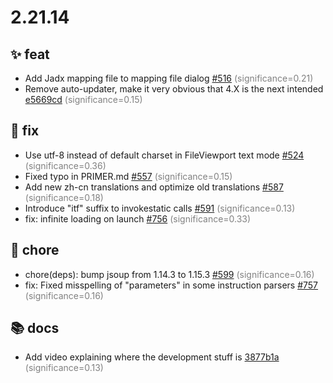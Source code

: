 # 2.21.14
## ✨ feat
- Add Jadx mapping file to mapping file dialog [#516](https://github.com/Col-E/Recaf/pull/516) <span style='color:grey;'>(significance=0.21)</span>
- Remove auto-updater, make it very obvious that 4.X is the next intended [e5669cd](https://github.com/Col-E/Recaf/commit/e5669cd90c7ea6e1a3851ff9065ee687cf7bdeb9) <span style='color:grey;'>(significance=0.15)</span>
## 🐛 fix
- Use utf-8 instead of default charset in FileViewport text mode [#524](https://github.com/Col-E/Recaf/pull/524) <span style='color:grey;'>(significance=0.36)</span>
- Fixed typo in PRIMER.md [#557](https://github.com/Col-E/Recaf/pull/557) <span style='color:grey;'>(significance=0.15)</span>
- Add new zh-cn translations and optimize old translations [#587](https://github.com/Col-E/Recaf/pull/587) <span style='color:grey;'>(significance=0.18)</span>
- Introduce "itf" suffix to invokestatic calls [#591](https://github.com/Col-E/Recaf/pull/591) <span style='color:grey;'>(significance=0.13)</span>
- fix: infinite loading on launch [#756](https://github.com/Col-E/Recaf/pull/756) <span style='color:grey;'>(significance=0.33)</span>
## 🔧 chore
- chore(deps): bump jsoup from 1.14.3 to 1.15.3 [#599](https://github.com/Col-E/Recaf/pull/599) <span style='color:grey;'>(significance=0.16)</span>
- fix: Fixed misspelling of "parameters" in some instruction parsers [#757](https://github.com/Col-E/Recaf/pull/757) <span style='color:grey;'>(significance=0.16)</span>
## 📚 docs
- Add video explaining where the development stuff is [3877b1a](https://github.com/Col-E/Recaf/commit/3877b1a840b0fd8bfc4c3b655f5f9e080e621f65) <span style='color:grey;'>(significance=0.13)</span>

